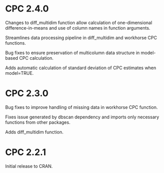 # CPC 2.4.0

Changes to diff_multidim function allow calculation of one-dimensional difference-in-means and use of column names in function arguments.

Streamlines data processing pipeline in diff_multidim and workhorse CPC functions.

Bug fixes to ensure preservation of multicolumn data structure in model-based CPC calculation.

Adds automatic calculation of standard deviation of CPC estimates when model=TRUE.

# CPC 2.3.0

Bug fixes to improve handling of missing data in workhorse CPC function.

Fixes issue generated by dbscan dependency and imports only necessary functions from other packages.

Adds diff_multidim function.

# CPC 2.2.1

Initial release to CRAN.
